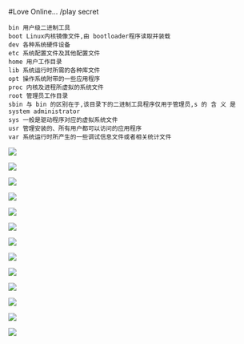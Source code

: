 #Love Online...
/play secret


```
bin 用户级二进制工具
boot Linux内核镜像文件,由 bootloader程序读取并装载
dev 各种系统硬件设备
etc 系统配置文件及其他配置文件
home 用户工作目录
lib 系统运行时所需的各种库文件
opt 操作系统附带的一些应用程序
proc 内核及进程所虚拟的系统文件
root 管理员工作目录
sbin 与 bin 的区别在于,该目录下的二进制工具程序仅用于管理员,s 的 含 义 是 system administrator
sys 一般是驱动程序对应的虚拟系统文件
usr 管理安装的、所有用户都可以访问的应用程序
var 系统运行时所产生的一些调试信息文件或者相关统计文件
```

![](http://www.splitshire.com/wp-content/uploads/2015/03/SplitShire-8098-1800x1200-970x500.jpg)

![](http://www.splitshire.com/wp-content/uploads/2015/10/SplitShire-8449-1800x1200-970x500.jpg)

![](http://www.splitshire.com/wp-content/uploads/2015/10/SplitShire-8445-1800x1200-970x500.jpg)

![](http://www.splitshire.com/wp-content/uploads/2015/03/SplitShire-5390-1800x1200-970x500.jpg)

![](http://www.splitshire.com/wp-content/uploads/2015/10/SplitShire-7581-1800x1200-970x500.jpg)
 
![](http://www.splitshire.com/wp-content/uploads/2015/10/SplitShire-7485-1800x1200-970x500.jpg)
 
![](http://jenellbstewart.com/wp-content/uploads/2015/03/cool-love-hd-wallpapers-background.jpg)

![](http://www.splitshire.com/wp-content/uploads/2015/10/IMG_7786-1800x1200-970x500.jpg)

![](http://www.splitshire.com/wp-content/uploads/2015/06/SplitShire-5439-1800x1003-970x500.jpg)

![](http://www.splitshire.com/wp-content/uploads/2015/10/SplitShire-8214-1800x1200-970x500.jpg)

![](http://www.splitshire.com/wp-content/uploads/2015/10/SplitShire-55072-1800x1200-970x500.jpg)

![](http://www.splitshire.com/wp-content/uploads/2015/10/SplitShire-8159-1800x1200-970x500.jpg)

![](http://www.splitshire.com/wp-content/uploads/2015/10/SplitShire-8339-1800x1200-970x500.jpg)

